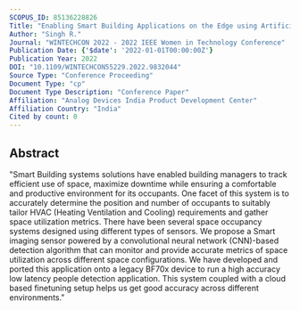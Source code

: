 ```yaml
---
SCOPUS_ID: 85136228826
Title: "Enabling Smart Building Applications on the Edge using Artificial Intelligence"
Author: "Singh R."
Journal: "WINTECHCON 2022 - 2022 IEEE Women in Technology Conference"
Publication Date: {'$date': '2022-01-01T00:00:00Z'}
Publication Year: 2022
DOI: "10.1109/WINTECHCON55229.2022.9832044"
Source Type: "Conference Proceeding"
Document Type: "cp"
Document Type Description: "Conference Paper"
Affiliation: "Analog Devices India Product Development Center"
Affiliation Country: "India"
Cited by count: 0
---
```


## Abstract
"Smart Building systems solutions have enabled building managers to track efficient use of space, maximize downtime while ensuring a comfortable and productive environment for its occupants. One facet of this system is to accurately determine the position and number of occupants to suitably tailor HVAC (Heating Ventilation and Cooling) requirements and gather space utilization metrics. There have been several space occupancy systems designed using different types of sensors. We propose a Smart imaging sensor powered by a convolutional neural network (CNN)-based detection algorithm that can monitor and provide accurate metrics of space utilization across different space configurations. We have developed and ported this application onto a legacy BF70x device to run a high accuracy low latency people detection application. This system coupled with a cloud based finetuning setup helps us get good accuracy across different environments."
